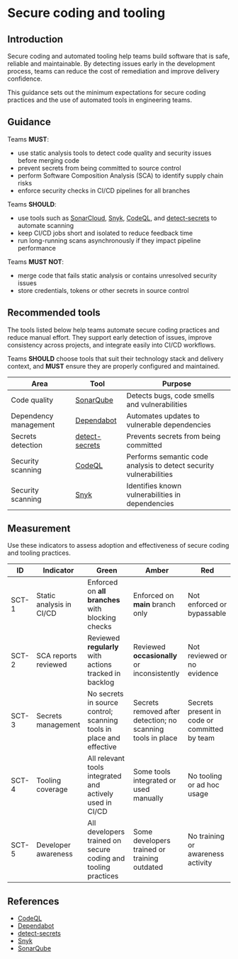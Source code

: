 # Secure coding and tooling

## Introduction

Secure coding and automated tooling help teams build software that is safe, reliable and maintainable. By detecting issues early in the development process, teams can reduce the cost of remediation and improve delivery confidence.

This guidance sets out the minimum expectations for secure coding practices and the use of automated tools in engineering teams.

## Guidance

Teams **MUST**:

- use static analysis tools to detect code quality and security issues before merging code
- prevent secrets from being committed to source control
- perform Software Composition Analysis (SCA) to identify supply chain risks
- enforce security checks in CI/CD pipelines for all branches

Teams **SHOULD**:

- use tools such as [SonarCloud][1], [Snyk][2], [CodeQL][5], and [detect-secrets][3] to automate scanning
- keep CI/CD jobs short and isolated to reduce feedback time
- run long-running scans asynchronously if they impact pipeline performance

Teams **MUST NOT**:

- merge code that fails static analysis or contains unresolved security issues
- store credentials, tokens or other secrets in source control

## Recommended tools

The tools listed below help teams automate secure coding practices and reduce manual effort. They support early detection of issues, improve consistency across projects, and integrate easily into CI/CD workflows.

Teams **SHOULD** choose tools that suit their technology stack and delivery context, and **MUST** ensure they are properly configured and maintained.

| Area                  | Tool                | Purpose                                                            |
| --------------------- | ------------------- | ------------------------------------------------------------------ |
| Code quality          | [SonarQube][1]      | Detects bugs, code smells and vulnerabilities                      |
| Dependency management | [Dependabot][4]     | Automates updates to vulnerable dependencies                       |
| Secrets detection     | [detect-secrets][3] | Prevents secrets from being committed                              |
| Security scanning     | [CodeQL][5]         | Performs semantic code analysis to detect security vulnerabilities |
| Security scanning     | [Snyk][2]           | Identifies known vulnerabilities in dependencies                   |

## Measurement

Use these indicators to assess adoption and effectiveness of secure coding and tooling practices.

| ID    | Indicator                | Green                                                               | Amber                                                       | Red                                          |
| ----- | ------------------------ | ------------------------------------------------------------------- | ----------------------------------------------------------- | -------------------------------------------- |
| SCT-1 | Static analysis in CI/CD | Enforced on **all branches** with blocking checks                   | Enforced on **main** branch only                            | Not enforced or bypassable                   |
| SCT-2 | SCA reports reviewed     | Reviewed **regularly** with actions tracked in backlog              | Reviewed **occasionally** or inconsistently                 | Not reviewed or no evidence                  |
| SCT-3 | Secrets management       | No secrets in source control; scanning tools in place and effective | Secrets removed after detection; no scanning tools in place | Secrets present in code or committed by team |
| SCT-4 | Tooling coverage         | All relevant tools integrated and actively used in CI/CD            | Some tools integrated or used manually                      | No tooling or ad hoc usage                   |
| SCT-5 | Developer awareness      | All developers trained on secure coding and tooling practices       | Some developers trained or training outdated                | No training or awareness activity            |

## References

- [CodeQL][5]
- [Dependabot][4]
- [detect-secrets][3]
- [Snyk][2]
- [SonarQube][1]

[1]: https://www.sonarsource.com/products/sonarqube
[2]: https://snyk.io
[3]: https://github.com/Yelp/detect-secrets
[4]: https://github.com/dependabot
[5]: https://codeql.github.com
